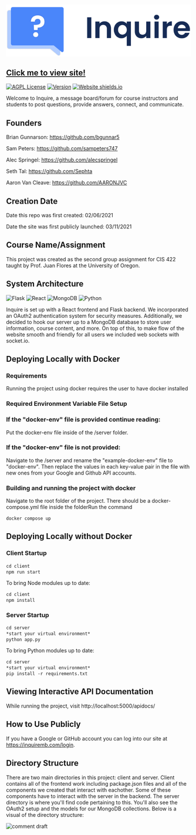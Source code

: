 ![Inquire Logo](/client/src/imgs/inquire-logo.png)

## [Click me to view site!](https://inquiremb.com "Inquire Webapp")

[![AGPL License](https://img.shields.io/badge/license-AGPL-blue.svg)](http://www.gnu.org/licenses/agpl-3.0)
[![Version](https://badge.fury.io/gh/tterb%2FHyde.svg)](https://badge.fury.io/gh/tterb%2FHyde)
[![Website shields.io](https://img.shields.io/website-up-down-green-red/http/shields.io.svg)](https://inquire-server-6p24p.ondigitalocean.app/)


Welcome to Inquire, a message board/forum for course instructors and students to post questions, provide answers, connect, and communicate.

## Founders

Brian Gunnarson: https://github.com/bgunnar5

Sam Peters: https://github.com/sampeters747

Alec Springel: https://github.com/alecspringel

Seth Tal: https://github.com/Sephta

Aaron Van Cleave: https://github.com/AARONJVC

## Creation Date

Date this repo was first created: 02/06/2021

Date the site was first publicly launched: 03/11/2021

## Course Name/Assignment

This project was created as the second group assignment for CIS 422 taught by Prof. Juan Flores at the University of Oregon.

## System Architecture

<p align="left">
  <img alt="Flask" src="https://img.shields.io/badge/flask%20-%23000.svg?&style=for-the-badge&logo=flask&logoColor=white"/>
  <img alt="React" src="https://img.shields.io/badge/react%20-%2320232a.svg?&style=for-the-badge&logo=react&logoColor=%2361DAFB"/>
  <img alt="MongoDB" src ="https://img.shields.io/badge/MongoDB-%234ea94b.svg?&style=for-the-badge&logo=mongodb&logoColor=white"/>
  <img alt="Python" src="https://img.shields.io/badge/python%20-%2314354C.svg?&style=for-the-badge&logo=python&logoColor=white"/>
</p>

Inquire is set up with a React frontend and Flask backend. We incorporated an OAuth2 authentication system for security measures. Additionally, we decided to hook our server up to a MongoDB database to store user information, course content, and more. On top of this, to make flow of the website smooth and friendly for all users we included web sockets with socket.io.



## Deploying Locally with Docker


### Requirements
Running the project using docker requires the user to have docker installed

### Required Environment Variable File Setup
### If the "docker-env" file is provided continue reading:


Put the docker-env file inside of the /server folder.

### If the "docker-env" file is not provided:

Navigate to the /server and rename the "example-docker-env" file to "docker-env". Then replace the values in each key-value pair in the file with new ones from your Google and Github API accounts.


### Building and running the project with docker
Navigate to the root folder of the project. There should be a docker-compose.yml file inside the folderRun the command
```
docker compose up
````


## Deploying Locally without Docker

### Client Startup

```
cd client
npm run start
```

To bring Node modules up to date:

```
cd client
npm install
```

### Server Startup

```
cd server
*start your virtual environment*
python app.py
```

To bring Python modules up to date:

```
cd server
*start your virtual environment*
pip install -r requirements.txt
```

## Viewing Interactive API Documentation
While running the project, visit http://localhost:5000/apidocs/

## How to Use Publicly

If you have a Google or GitHub account you can log into our site at https://inquiremb.com/login.

## Directory Structure

There are two main directories in this project: client and server. Client contains all of the frontend work including package.json files and all of the components we created that interact with eachother. Some of these components have to interact with the server in the backend. The server directory is where you'll find code pertaining to this. You'll also see the OAuth2 setup and the models for our MongoDB collections. Below is a visual of the directory structure:

![comment draft](/client/src/imgs/md-directory-layout.png)
